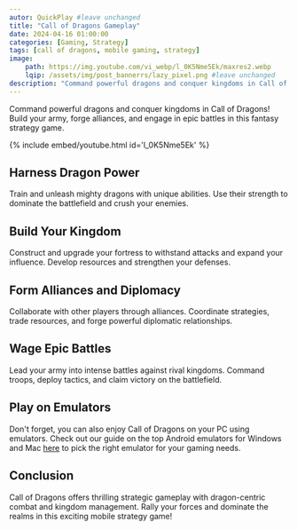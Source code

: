 ```yaml
---
autor: QuickPlay #leave unchanged
title: "Call of Dragons Gameplay"
date: 2024-04-16 01:00:00
categories: [Gaming, Strategy]
tags: [call of dragons, mobile gaming, strategy]
image: 
    path: https://img.youtube.com/vi_webp/l_0K5Nme5Ek/maxres2.webp 
    lqip: /assets/img/post_bannerrs/lazy_pixel.png #leave unchanged
description: "Command powerful dragons and conquer kingdoms in Call of Dragons! Build your army, forge alliances, and engage in epic battles in this fantasy strategy game."
---
```


Command powerful dragons and conquer kingdoms in Call of Dragons! Build your army, forge alliances, and engage in epic battles in this fantasy strategy game.

{% include embed/youtube.html id='l_0K5Nme5Ek' %}

## Harness Dragon Power
Train and unleash mighty dragons with unique abilities. Use their strength to dominate the battlefield and crush your enemies.

## Build Your Kingdom
Construct and upgrade your fortress to withstand attacks and expand your influence. Develop resources and strengthen your defenses.

## Form Alliances and Diplomacy
Collaborate with other players through alliances. Coordinate strategies, trade resources, and forge powerful diplomatic relationships.

## Wage Epic Battles
Lead your army into intense battles against rival kingdoms. Command troops, deploy tactics, and claim victory on the battlefield.

## Play on Emulators
Don't forget, you can also enjoy Call of Dragons on your PC using emulators. Check out our guide on the top Android emulators for Windows and Mac [here](https://quickplaymobile.github.io/posts/Top-10-Best-Android-Emulators-for-Windows-and-Mac/) to pick the right emulator for your gaming needs.

## Conclusion
Call of Dragons offers thrilling strategic gameplay with dragon-centric combat and kingdom management. Rally your forces and dominate the realms in this exciting mobile strategy game!

